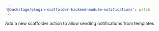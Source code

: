 ```yaml
---
'@backstage/plugin-scaffolder-backend-module-notifications': patch
---
```


Add a new scaffolder action to allow sending notifications from templates
